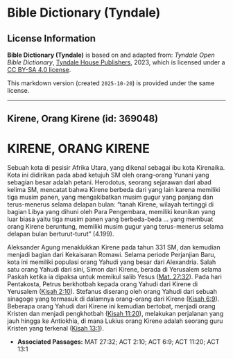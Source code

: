 # Bible Dictionary (Tyndale)

## License Information

**Bible Dictionary (Tyndale)** is based on and adapted from: _Tyndale Open Bible Dictionary_, [Tyndale House Publishers](https://tyndaleopenresources.com/), 2023, which is licensed under a [CC BY-SA 4.0 license](https://creativecommons.org/licenses/by-sa/4.0/legalcode.en).

This markdown version (created `2025-10-20`) is provided under the same license.



--------------------------------

## Kirene, Orang Kirene (id: 369048)

KIRENE, ORANG KIRENE
====================

Sebuah kota di pesisir Afrika Utara, yang dikenal sebagai ibu kota Kirenaika. Kota ini didirikan pada abad ketujuh SM oleh orang\-orang Yunani yang sebagian besar adalah petani. Herodotus, seorang sejarawan dari abad kelima SM, mencatat bahwa Kirene berbeda dari yang lain karena memiliki tiga musim panen, yang mengakibatkan musim gugur yang panjang dan terus\-menerus selama delapan bulan: “tanah Kirene, wilayah tertinggi di bagian Libya yang dihuni oleh Para Pengembara, memiliki keunikan yang luar biasa yaitu tiga musim panen yang berbeda\-beda … yang membuat orang Kirene beruntung, memiliki musim gugur yang terus\-menerus selama delapan bulan berturut\-turut” (4\.199\).

Aleksander Agung menaklukkan Kirene pada tahun 331 SM, dan kemudian menjadi bagian dari Kekaisaran Romawi. Selama periode Perjanjian Baru, kota ini memiliki populasi orang Yahudi yang besar dari Alexandria. Salah satu orang Yahudi dari sini, Simon dari Kirene, berada di Yerusalem selama Paskah ketika ia dipaksa untuk memikul salib Yesus ([Mat. 27:32](https://ref.ly/Matt27:32)). Pada hari Pentakosta, Petrus berkhotbah kepada orang Yahudi dari Kirene di Yerusalem ([Kisah 2:10](https://ref.ly/Acts2:10)). Stefanus diserang oleh orang Yahudi dari sebuah sinagoge yang termasuk di dalamnya orang\-orang dari Kirene ([Kisah 6:9](https://ref.ly/Acts6:9)). Beberapa orang Yahudi dari Kirene ini kemudian bertobat, menjadi orang Kristen dan menjadi pengkhotbah ([Kisah 11:20](https://ref.ly/Acts11:20)), melakukan perjalanan yang jauh hingga ke Antiokhia, di mana Lukius orang Kirene adalah seorang guru Kristen yang terkenal ([Kisah 13:1](https://ref.ly/Acts13:1)). 

* **Associated Passages:** MAT 27:32; ACT 2:10; ACT 6:9; ACT 11:20; ACT 13:1

